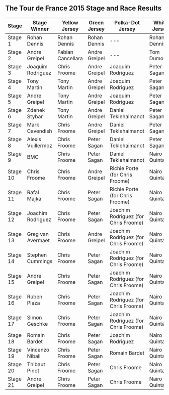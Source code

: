 ## The Tour de France 2015 Stage and Race Results
| Stage | Stage Winner | Yellow Jersey | Green Jersey | Polka-Dot Jersey | White Jersey | 
| --- | --- | --- | --- | --- | --- |
| Stage 1 | Rohan Dennis | Rohan Dennis | Rohan Dennis | --- | Rohan Dennis | 
| Stage 2 | Andre Greipel | Fabian Cancellara | Andre Greipel | --- | Tom Dumoulin | 
| Stage 3 | Joaquim Rodriguez | Chris Froome | Andre Greipel | Joaquim Rodriguez | Peter Sagan | 
| Stage 4 | Tony Martin | Tony Martin | Andre Greipel | Joaquim Rodriguez | Peter Sagan | 
| Stage 5 | Andre Greipel | Tony Martin | Andre Greipel | Joaquim Rodriguez | Peter Sagan | 
| Stage 6 | Zdenek Stybar | Tony Martin | Andre Greipel | Daniel Teklehaimanot | Peter Sagan | 
| Stage 7 | Mark Cavendish | Chris Froome | Andre Greipel | Daniel Teklehaimanot | Peter Sagan | 
| Stage 8 | Alexis Vuillermoz | Chris Froome | Peter Sagan | Daniel Teklehaimanot | Peter Sagan | 
| Stage 9 | BMC | Chris Froome | Peter Sagan | Daniel Teklehaimanot | Nairo Quintana | 
| Stage 10 | Chris Froome | Chris Froome | Andre Greipel | Richie Porte (for Chris Froome) | Nairo Quintana | 
| Stage 11 | Rafal Majka | Chris Froome | Peter Sagan | Richie Porte (for Chris Froome) | Nairo Quintana | 
| Stage 12 | Joachim Rodriguez | Chris Froome | Peter Sagan | Joachim Rodriguez (for Chris Froome) | Nairo Quintana | 
| Stage 13 | Greg van Avermaet | Chris Froome | Andre Greipel | Joachim Rodriguez (for Chris Froome) | Nairo Quintana | 
| Stage 14 | Stephen Cummings | Chris Froome | Peter Sagan | Joachim Rodriguez (for Chris Froome) | Nairo Quintana | 
| Stage 15 | Andre Greipel | Chris Froome | Peter Sagan | Joachim Rodriguez (for Chris Froome) | Nairo Quintana | 
| Stage 16 | Ruben Plaza | Chris Froome | Peter Sagan | Joachim Rodriguez (for Chris Froome) | Nairo Quintana | 
| Stage 17 | Simon Geschke | Chris Froome | Peter Sagan | Joachim Rodriguez (for Chris Froome) | Nairo Quintana | 
| Stage 18 | Romain Bardet | Chris Froome | Peter Sagan | Joachim Rodriguez | Nairo Quintana | 
| Stage 19 | Vincenzo Nibali | Chris Froome | Peter Sagan | Romain Bardet | Nairo Quintana | 
| Stage 20 | Thibaut Pinot | Chris Froome | Peter Sagan | Chris Froome | Nairo Quintana | 
| Stage 21 | Andre Greipel | Chris Froome | Peter Sagan | Chris Froome | Nairo Quintana | 


